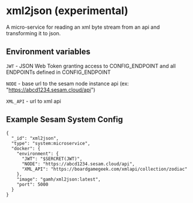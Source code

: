 # xml2json (experimental)
A micro-service for reading an xml byte stream from an api and transforming it to json.

## Environment variables
`JWT` - JSON Web Token granting access to CONFIG_ENDPOINT and all ENDPOINTs defined in CONFIG_ENDPOINT

`NODE` - base url to the sesam node instance api (ex: "https://abcd1234.sesam.cloud/api")

`XML_API` - url to xml api

## Example Sesam System Config
```
{
  "_id": "xml2json",
  "type": "system:microservice",
  "docker": {
    "environment": {
      "JWT": "$SERCRET(JWT)",
      "NODE": "https://abcd1234.sesam.cloud/api",
      "XML_API": "https://boardgamegeek.com/xmlapi/collection/zodiac" 
    },
    "image": "gamh/xml2json:latest",
    "port": 5000
  }
}
```
